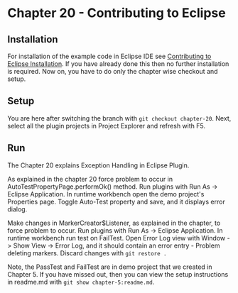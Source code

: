 # Chapter 20 - Contributing to Eclipse 

## Installation

For installation of the example code in Eclipse IDE see <a href="https://www.codetab.org/post/contributing-to-eclipse/">Contributing to Eclipse Installation</a>. If you have already done this then no further installation is required. Now on, you have to do only the chapter wise checkout and setup. 

## Setup

You are here after switching the branch with `git checkout chapter-20`. Next, select all the plugin projects in Project Explorer and refresh with F5.

## Run

The Chapter 20 explains Exception Handling in Eclipse Plugin.

As explained in the chapter 20 force problem to occur in AutoTestPropertyPage.performOk() method. Run plugins with Run As -> Eclipse Application. In runtime workbench open the demo project's Properties page. Toggle Auto-Test property and save, and it displays error dialog.

Make changes in MarkerCreator$Listener, as explained in the chapter, to force problem to occur. Run plugins with Run As -> Eclipse Application. In runtime workbench run test on FailTest. Open Error Log view with Window -> Show View -> Error Log, and it should contain an error entry - Problem deleting markers. Discard changes with `git restore .`

Note, the PassTest and FailTest are in demo project that we created in Chapter 5. If you have missed out, then you can view the setup instructions in readme.md with `git show chapter-5:readme.md`.

